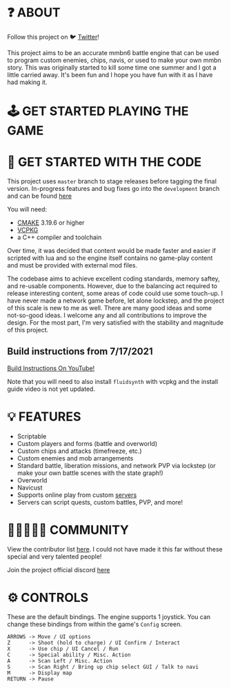 # ❓ ABOUT
Follow this project on :bird: [Twitter](https://twitter.com/OpenNetBattle)!

This project aims to be an accurate mmbn6 battle engine that can be used to program custom enemies, chips, navis, or used to make your own mmbn story.
This was originally started to kill some time one summer and I got a little carried away. It's been fun and I hope you have fun with it as I have had making it.

# 🕹️ GET STARTED PLAYING THE GAME


# 🧩 GET STARTED WITH THE CODE
This project uses `master` branch to stage releases  before tagging the final version.
In-progress features and bug fixes go into the `development` branch and can be found [here](https://github.com/TheMaverickProgrammer/OpenNetBattle/tree/development)

You will need:
* [CMAKE](https://cmake.org/download/) 3.19.6 or higher
* [VCPKG](https://vcpkg.io/en/index.html) 
* a C++ compiler and toolchain

Over time, it was decided that content would be made faster and easier if scripted with lua and so the engine itself contains no game-play content and must be provided with external mod files.

The codebase aims to achieve excellent coding standards, memory saftey, and re-usable components. However, due to the balancing act required to release interesting content, some areas of code could use some touch-up. I have never made a network game before, let alone lockstep, and the project of this scale is new to me as well. There are many good ideas and some not-so-good ideas. I welcome any and all contributions to improve the design. For the most part, I'm very satisfied with the stability and magnitude of this project.

## Build instructions from 7/17/2021
[Build Instructions On YouTube!](https://www.youtube.com/watch?v=5T_kS7DYbvw)

Note that you will need to also install `fluidsynth` with vcpkg and the install guide video is not yet updated.

# 💡 FEATURES
- Scriptable
- Custom players and forms (battle and overworld)
- Custom chips and attacks (timefreeze, etc.)
- Custom enemies and mob arrangements
- Standard battle, liberation missions, and network PVP via lockstep (or make your own battle scenes with the state graph!)
- Overworld
- Navicust
- Supports online play from custom [servers](https://github.com/ArthurCose/Scriptable-OpenNetBattle-Server)
- Servers can script quests, custom battles, PVP, and more!

# 🧑🏼‍🤝‍🧑🏼 COMMUNITY 
View the contributor list [here](). I could not have made it this far without these special and very talented people!

Join the project official discord [here](https://discord.gg/yAK9MG2)

# ⚙️ CONTROLS
These are the default bindings. The engine supports 1 joystick. You can change these bindings from within the game's `Config` screen.

```
ARROWS -> Move / UI options
Z      -> Shoot (hold to charge) / UI Confirm / Interact
X      -> Use chip / UI Cancel / Run
C      -> Special ability / Misc. Action
A      -> Scan Left / Misc. Action
S      -> Scan Right / Bring up chip select GUI / Talk to navi
M      -> Display map
RETURN -> Pause
```
